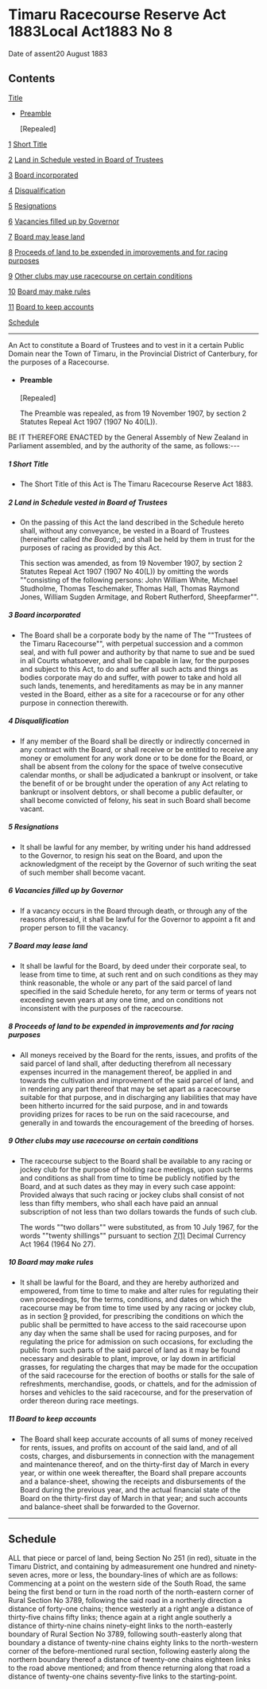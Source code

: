 # Timaru Racecourse Reserve Act 1883Local Act1883 No 8

Date of assent20 August 1883

## Contents

[Title][0]
    
*   [Preamble][1]
    
    \[Repealed\]

[1][2] [Short Title][2]

[2][3] [Land in Schedule vested in Board of Trustees][3]

[3][4] [Board incorporated][4]

[4][5] [Disqualification][5]

[5][6] [Resignations][6]

[6][7] [Vacancies filled up by Governor][7]

[7][8] [Board may lease land][8]

[8][9] [Proceeds of land to be expended in improvements and for racing purposes][9]

[9][10] [Other clubs may use racecourse on certain conditions][10]

[10][11] [Board may make rules][11]

[11][12] [Board to keep accounts][12]

[Schedule][13]  
[][13]

---

An Act to constitute a Board of Trustees and to vest in it a certain Public Domain near the Town of Timaru, in the Provincial District of Canterbury, for the purposes of a Racecourse.
    
*   #### Preamble
    
    \[Repealed\]
    
    The Preamble was repealed, as from 19 November 1907, by section 2 Statutes Repeal Act 1907 (1907 No 40(L)).

BE IT THEREFORE ENACTED by the General Assembly of New Zealand in Parliament assembled, and by the authority of the same, as follows:---

##### 1 Short Title
    
*   The Short Title of this Act is The Timaru Racecourse Reserve Act 1883\.

##### 2 Land in Schedule vested in Board of Trustees
    
*   On the passing of this Act the land described in the Schedule hereto shall, without any conveyance, be vested in a Board of Trustees (hereinafter called _the Board_),; and shall be held by them in trust for the purposes of racing as provided by this Act.
    
    This section was amended, as from 19 November 1907, by section 2 Statutes Repeal Act 1907 (1907 No 40(L)) by omitting the words ""consisting of the following persons: John William White, Michael Studholme, Thomas Teschemaker, Thomas Hall, Thomas Raymond Jones, William Sugden Armitage, and Robert Rutherford, Sheepfarmer"".

##### 3 Board incorporated
    
*   The Board shall be a corporate body by the name of The ""Trustees of the Timaru Racecourse"", with perpetual succession and a common seal, and with full power and authority by that name to sue and be sued in all Courts whatsoever, and shall be capable in law, for the purposes and subject to this Act, to do and suffer all such acts and things as bodies corporate may do and suffer, with power to take and hold all such lands, tenements, and hereditaments as may be in any manner vested in the Board, either as a site for a racecourse or for any other purpose in connection therewith.

##### 4 Disqualification
    
*   If any member of the Board shall be directly or indirectly concerned in any contract with the Board, or shall receive or be entitled to receive any money or emolument for any work done or to be done for the Board, or shall be absent from the colony for the space of twelve consecutive calendar months, or shall be adjudicated a bankrupt or insolvent, or take the benefit of or be brought under the operation of any Act relating to bankrupt or insolvent debtors, or shall become a public defaulter, or shall become convicted of felony, his seat in such Board shall become vacant.

##### 5 Resignations
    
*   It shall be lawful for any member, by writing under his hand addressed to the Governor, to resign his seat on the Board, and upon the acknowledgment of the receipt by the Governor of such writing the seat of such member shall become vacant.

##### 6 Vacancies filled up by Governor
    
*   If a vacancy occurs in the Board through death, or through any of the reasons aforesaid, it shall be lawful for the Governor to appoint a fit and proper person to fill the vacancy.

##### 7 Board may lease land
    
*   It shall be lawful for the Board, by deed under their corporate seal, to lease from time to time, at such rent and on such conditions as they may think reasonable, the whole or any part of the said parcel of land specified in the said Schedule hereto, for any term or terms of years not exceeding seven years at any one time, and on conditions not inconsistent with the purposes of the racecourse.

##### 8 Proceeds of land to be expended in improvements and for racing purposes
    
*   All moneys received by the Board for the rents, issues, and profits of the said parcel of land shall, after deducting therefrom all necessary expenses incurred in the management thereof, be applied in and towards the cultivation and improvement of the said parcel of land, and in rendering any part thereof that may be set apart as a racecourse suitable for that purpose, and in discharging any liabilities that may have been hitherto incurred for the said purpose, and in and towards providing prizes for races to be run on the said racecourse, and generally in and towards the encouragement of the breeding of horses.

##### 9 Other clubs may use racecourse on certain conditions
    
*   The racecourse subject to the Board shall be available to any racing or jockey club for the purpose of holding race meetings, upon such terms and conditions as shall from time to time be publicly notified by the Board, and at such dates as they may in every such case appoint: Provided always that such racing or jockey clubs shall consist of not less than fifty members, who shall each have paid an annual subscription of not less than two dollars towards the funds of such club.
    
    The words ""two dollars"" were substituted, as from 10 July 1967, for the words ""twenty shillings"" pursuant to section [7(1)][14] Decimal Currency Act 1964 (1964 No 27).

##### 10 Board may make rules
    
*   It shall be lawful for the Board, and they are hereby authorized and empowered, from time to time to make and alter rules for regulating their own proceedings, for the terms, conditions, and dates on which the racecourse may be from time to time used by any racing or jockey club, as in section [9][10] provided, for prescribing the conditions on which the public shall be permitted to have access to the said racecourse upon any day when the same shall be used for racing purposes, and for regulating the price for admission on such occasions, for excluding the public from such parts of the said parcel of land as it may be found necessary and desirable to plant, improve, or lay down in artificial grasses, for regulating the charges that may be made for the occupation of the said racecourse for the erection of booths or stalls for the sale of refreshments, merchandise, goods, or chattels, and for the admission of horses and vehicles to the said racecourse, and for the preservation of order thereon during race meetings.

##### 11 Board to keep accounts
    
*   The Board shall keep accurate accounts of all sums of money received for rents, issues, and profits on account of the said land, and of all costs, charges, and disbursements in connection with the management and maintenance thereof, and on the thirty-first day of March in every year, or within one week thereafter, the Board shall prepare accounts and a balance-sheet, showing the receipts and disbursements of the Board during the previous year, and the actual financial state of the Board on the thirty-first day of March in that year; and such accounts and balance-sheet shall be forwarded to the Governor.

---

## Schedule

ALL that piece or parcel of land, being Section No 251 (in red), situate in the Timaru District, and containing by admeasurement one hundred and ninety-seven acres, more or less, the boundary-lines of which are as follows: Commencing at a point on the western side of the South Road, the same being the first bend or turn in the road north of the north-eastern corner of Rural Section No 3789, following the said road in a northerly direction a distance of forty-one chains; thence westerly at a right angle a distance of thirty-five chains fifty links; thence again at a right angle southerly a distance of thirty-nine chains ninety-eight links to the north-easterly boundary of Rural Section No 3789, following south-easterly along that boundary a distance of twenty-nine chains eighty links to the north-western corner of the before-mentioned rural section, following easterly along the northern boundary thereof a distance of twenty-one chains eighteen links to the road above mentioned; and from thence returning along that road a distance of twenty-one chains seventy-five links to the starting-point.

[0]: http://www.legislation.govt.nz/act/local/1883/0008/latest/whole.html#DLM16751
[1]: http://www.legislation.govt.nz/act/local/1883/0008/latest/whole.html#DLM16752
[2]: http://www.legislation.govt.nz/act/local/1883/0008/latest/whole.html#DLM16756
[3]: http://www.legislation.govt.nz/act/local/1883/0008/latest/whole.html#DLM16757
[4]: http://www.legislation.govt.nz/act/local/1883/0008/latest/whole.html#DLM16760
[5]: http://www.legislation.govt.nz/act/local/1883/0008/latest/whole.html#DLM16761
[6]: http://www.legislation.govt.nz/act/local/1883/0008/latest/whole.html#DLM16762
[7]: http://www.legislation.govt.nz/act/local/1883/0008/latest/whole.html#DLM16763
[8]: http://www.legislation.govt.nz/act/local/1883/0008/latest/whole.html#DLM16764
[9]: http://www.legislation.govt.nz/act/local/1883/0008/latest/whole.html#DLM16765
[10]: http://www.legislation.govt.nz/act/local/1883/0008/latest/whole.html#DLM16766
[11]: http://www.legislation.govt.nz/act/local/1883/0008/latest/whole.html#DLM16768
[12]: http://www.legislation.govt.nz/act/local/1883/0008/latest/whole.html#DLM16769
[13]: http://www.legislation.govt.nz/act/local/1883/0008/latest/whole.html#DLM16770
[14]: http://www.legislation.govt.nz/act/local/1883/0008/latest/link.aspx?id=DLM351265